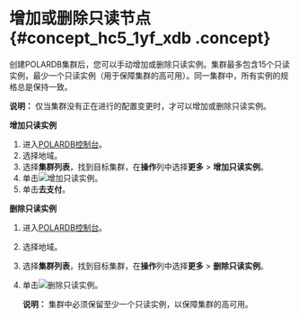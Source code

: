 # 增加或删除只读节点 {#concept_hc5_1yf_xdb .concept}

创建POLARDB集群后，您可以手动增加或删除只读实例。集群最多包含15个只读实例，最少一个只读实例（用于保障集群的高可用）。同一集群中，所有实例的规格总是保持一致。

**说明：** 仅当集群没有正在进行的配置变更时，才可以增加或删除只读实例。

**增加只读实例**

1.  进入[POLARDB控制台](https://polardb.console.aliyun.com/)。
2.  选择地域。
3.  选择**集群列表**，找到目标集群，在**操作**列中选择**更多** \> **增加只读实例**。
4.  单击![](http://static-aliyun-doc.oss-cn-hangzhou.aliyuncs.com/assets/img/13773/3597_zh-CN.jpg)增加只读实例。
5.  单击**去支付**。


**删除只读实例**

1.  进入[POLARDB控制台](https://polardb.console.aliyun.com/)。
2.  选择地域。
3.  选择**集群列表**，找到目标集群，在**操作**列中选择**更多** \> **删除只读实例**。
4.  单击![](http://static-aliyun-doc.oss-cn-hangzhou.aliyuncs.com/assets/img/13773/3601_zh-CN.png)删除只读实例。

    **说明：** 集群中必须保留至少一个只读实例，以保障集群的高可用。



